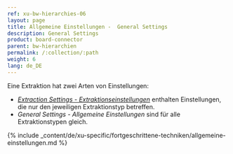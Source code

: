 ```yaml
---
ref: xu-bw-hierarchies-06
layout: page
title: Allgemeine Einstellungen -  General Settings
description: General Settings
product: board-connector
parent: bw-hierarchien
permalink: /:collection/:path
weight: 6
lang: de_DE
---
```


Eine Extraktion hat zwei Arten von Einstellungen:
- [*Extraction Settings - Extraktionseinstellungen*](./hierarchie-extraktionseinstellungen) enthalten Einstellungen, die nur den jeweiligen Extraktionstyp betreffen.
- *General Settings - Allgemeine Einstellungen* sind für alle Extraktionstypen gleich. 


{% include _content/de/xu-specific/fortgeschrittene-techniken/allgemeine-einstellungen.md  %}




